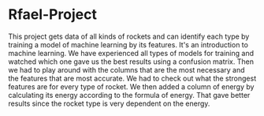# Rfael-Project
This project gets data of all kinds of rockets and can  identify each type by training a model  of machine learning by its features.
It's an introduction to machine learning.
We have experienced all types of models for training and watched which one gave us the best results using a confusion matrix.
Then we had to play around with the columns that are the most necessary and the features that are most accurate.
We had to check out what the strongest features are for every type of rocket.
We then added a column of energy by calculating its energy according to the formula of energy.
That gave better results since the rocket type is very dependent on the energy. 
